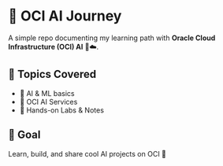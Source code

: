 # 🚀 OCI AI Journey  

A simple repo documenting my learning path with **Oracle Cloud Infrastructure (OCI) AI** 🤖☁️.  

## 📌 Topics Covered  
- 🔹 AI & ML basics  
- 🔹 OCI AI Services  
- 🔹 Hands-on Labs & Notes  

## 🎯 Goal  
Learn, build, and share cool AI projects on OCI 🚀  
